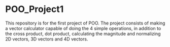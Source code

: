 # POO_Project1
This repository is for the first project of POO.
The project consists of making a vector calculator capable of doing the 4 simple operations, in addition to the cross product, dot product, calculating the magnitude and normalizing 2D vectors, 3D vectors and 4D vectors.
